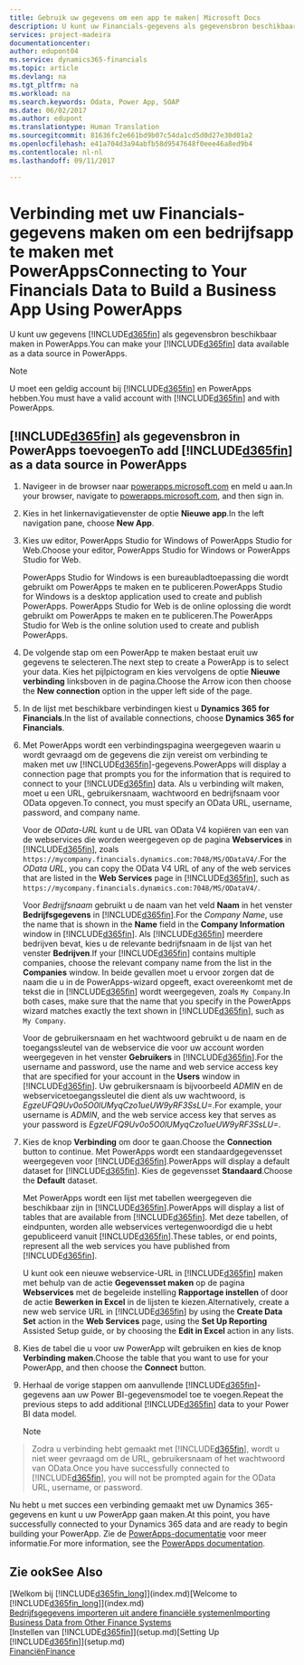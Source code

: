 ```yaml
---
title: Gebruik uw gegevens om een app te maken| Microsoft Docs
description: U kunt uw Financials-gegevens als gegevensbron beschikbaar maken en een OData-URL van uw webservices opgeven om een bedrijfsapp te maken met PowerApps.
services: project-madeira
documentationcenter: 
author: edupont04
ms.service: dynamics365-financials
ms.topic: article
ms.devlang: na
ms.tgt_pltfrm: na
ms.workload: na
ms.search.keywords: Odata, Power App, SOAP
ms.date: 06/02/2017
ms.author: edupont
ms.translationtype: Human Translation
ms.sourcegitcommit: 81636fc2e661bd9b07c54da1cd5d0d27e30d01a2
ms.openlocfilehash: e41a704d3a94abfb58d9547648f0eee46a8ed9b4
ms.contentlocale: nl-nl
ms.lasthandoff: 09/11/2017

---
```

# <a name="connecting-to-your-financials-data-to-build-a-business-app-using-powerapps"></a><span data-ttu-id="94f26-103">Verbinding met uw Financials-gegevens maken om een bedrijfsapp te maken met PowerApps</span><span class="sxs-lookup"><span data-stu-id="94f26-103">Connecting to Your Financials Data to Build a Business App Using PowerApps</span></span>
<span data-ttu-id="94f26-104">U kunt uw gegevens [!INCLUDE[d365fin](includes/d365fin_md.md)] als gegevensbron beschikbaar maken in PowerApps.</span><span class="sxs-lookup"><span data-stu-id="94f26-104">You can make your [!INCLUDE[d365fin](includes/d365fin_md.md)] data available as a data source in PowerApps.</span></span>  

> [!NOTE]  
>   <span data-ttu-id="94f26-105">U moet een geldig account bij [!INCLUDE[d365fin](includes/d365fin_md.md)] en PowerApps hebben.</span><span class="sxs-lookup"><span data-stu-id="94f26-105">You must have a valid account with [!INCLUDE[d365fin](includes/d365fin_md.md)] and with PowerApps.</span></span>  

## <a name="to-add-included365finincludesd365finmdmd-as-a-data-source-in-powerapps"></a><span data-ttu-id="94f26-106">[!INCLUDE[d365fin](includes/d365fin_md.md)] als gegevensbron in PowerApps toevoegen</span><span class="sxs-lookup"><span data-stu-id="94f26-106">To add [!INCLUDE[d365fin](includes/d365fin_md.md)] as a data source in PowerApps</span></span>
1. <span data-ttu-id="94f26-107">Navigeer in de browser naar [powerapps.microsoft.com](https://powerapps.microsoft.com/en-us/) en meld u aan.</span><span class="sxs-lookup"><span data-stu-id="94f26-107">In your browser, navigate to [powerapps.microsoft.com](https://powerapps.microsoft.com/en-us/), and then sign in.</span></span>
2. <span data-ttu-id="94f26-108">Kies in het linkernavigatievenster de optie **Nieuwe app**.</span><span class="sxs-lookup"><span data-stu-id="94f26-108">In the left navigation pane, choose **New App**.</span></span>
3. <span data-ttu-id="94f26-109">Kies uw editor, PowerApps Studio for Windows of PowerApps Studio for Web.</span><span class="sxs-lookup"><span data-stu-id="94f26-109">Choose your editor, PowerApps Studio for Windows or PowerApps Studio for Web.</span></span>

   <span data-ttu-id="94f26-110">PowerApps Studio for Windows is een bureaubladtoepassing die wordt gebruikt om PowerApps te maken en te publiceren.</span><span class="sxs-lookup"><span data-stu-id="94f26-110">PowerApps Studio for Windows is a desktop application used to create and publish PowerApps.</span></span> <span data-ttu-id="94f26-111">PowerApps Studio for Web is de online oplossing die wordt gebruikt om PowerApps te maken en te publiceren.</span><span class="sxs-lookup"><span data-stu-id="94f26-111">The PowerApps Studio for Web is the online solution used to create and publish PowerApps.</span></span>
4. <span data-ttu-id="94f26-112">De volgende stap om een PowerApp te maken bestaat eruit uw gegevens te selecteren.</span><span class="sxs-lookup"><span data-stu-id="94f26-112">The next step to create a PowerApp is to select your data.</span></span> <span data-ttu-id="94f26-113">Kies het pijlpictogram en kies vervolgens de optie **Nieuwe verbinding** linksboven in de pagina.</span><span class="sxs-lookup"><span data-stu-id="94f26-113">Choose the Arrow icon then choose the **New connection** option in the upper left side of the page.</span></span>
5. <span data-ttu-id="94f26-114">In de lijst met beschikbare verbindingen kiest u **Dynamics 365 for Financials**.</span><span class="sxs-lookup"><span data-stu-id="94f26-114">In the list of available connections, choose **Dynamics 365 for Financials**.</span></span>
6. <span data-ttu-id="94f26-115">Met PowerApps wordt een verbindingspagina weergegeven waarin u wordt gevraagd om de gegevens die zijn vereist om verbinding te maken met uw [!INCLUDE[d365fin](includes/d365fin_md.md)]-gegevens.</span><span class="sxs-lookup"><span data-stu-id="94f26-115">PowerApps will display a connection page that prompts you for the information that is required to connect to your [!INCLUDE[d365fin](includes/d365fin_md.md)] data.</span></span> <span data-ttu-id="94f26-116">Als u verbinding wilt maken, moet u een URL, gebruikersnaam, wachtwoord en bedrijfsnaam voor OData opgeven.</span><span class="sxs-lookup"><span data-stu-id="94f26-116">To connect, you must specify an OData URL, username, password, and company name.</span></span>

   <span data-ttu-id="94f26-117">Voor de *OData-URL* kunt u de URL van OData V4 kopiëren van een van de webservices die worden weergegeven op de pagina **Webservices** in [!INCLUDE[d365fin](includes/d365fin_md.md)], zoals `https://mycompany.financials.dynamics.com:7048/MS/ODataV4/`.</span><span class="sxs-lookup"><span data-stu-id="94f26-117">For the *OData URL*, you can copy the OData V4 URL of any of the web services that are listed in the **Web Services** page in [!INCLUDE[d365fin](includes/d365fin_md.md)], such as `https://mycompany.financials.dynamics.com:7048/MS/ODataV4/`.</span></span>  

   <span data-ttu-id="94f26-118">Voor *Bedrijfsnaam* gebruikt u de naam van het veld **Naam** in het venster **Bedrijfsgegevens** in [!INCLUDE[d365fin](includes/d365fin_md.md)].</span><span class="sxs-lookup"><span data-stu-id="94f26-118">For the *Company Name*, use the name that is shown in the **Name** field in the **Company Information** window in [!INCLUDE[d365fin](includes/d365fin_md.md)].</span></span> <span data-ttu-id="94f26-119">Als [!INCLUDE[d365fin](includes/d365fin_md.md)] meerdere bedrijven bevat, kies u de relevante bedrijfsnaam in de lijst van het venster **Bedrijven**.</span><span class="sxs-lookup"><span data-stu-id="94f26-119">If your [!INCLUDE[d365fin](includes/d365fin_md.md)] contains multiple companies, choose the relevant company name from the list in the **Companies** window.</span></span> <span data-ttu-id="94f26-120">In beide gevallen moet u ervoor zorgen dat de naam die u in de PowerApps-wizard opgeeft, exact overeenkomt met de tekst die in [!INCLUDE[d365fin](includes/d365fin_md.md)] wordt weergegeven, zoals `My Company`.</span><span class="sxs-lookup"><span data-stu-id="94f26-120">In both cases, make sure that the name that you specify in the PowerApps wizard matches exactly the text shown in [!INCLUDE[d365fin](includes/d365fin_md.md)], such as `My Company`.</span></span>

   <span data-ttu-id="94f26-121">Voor de gebruikersnaam en het wachtwoord gebruikt u de naam en de toegangssleutel van de webservice die voor uw account worden weergegeven in het venster **Gebruikers** in [!INCLUDE[d365fin](includes/d365fin_md.md)].</span><span class="sxs-lookup"><span data-stu-id="94f26-121">For the username and password, use the name and web service access key that are specified for your account in the **Users** window in [!INCLUDE[d365fin](includes/d365fin_md.md)].</span></span> <span data-ttu-id="94f26-122">Uw gebruikersnaam is bijvoorbeeld *ADMIN* en de webservicetoegangssleutel die dient als uw wachtwoord, is *EgzeUFQ9Uv0o5O0lUMyqCzo1ueUW9yRF3SsLU=*.</span><span class="sxs-lookup"><span data-stu-id="94f26-122">For example, your username is *ADMIN*, and the web service access key that serves as your password is *EgzeUFQ9Uv0o5O0lUMyqCzo1ueUW9yRF3SsLU=*.</span></span>
7. <span data-ttu-id="94f26-123">Kies de knop **Verbinding** om door te gaan.</span><span class="sxs-lookup"><span data-stu-id="94f26-123">Choose the **Connection** button to continue.</span></span> <span data-ttu-id="94f26-124">Met PowerApps wordt een standaardgegevensset weergegeven voor [!INCLUDE[d365fin](includes/d365fin_md.md)].</span><span class="sxs-lookup"><span data-stu-id="94f26-124">PowerApps will display a default dataset for [!INCLUDE[d365fin](includes/d365fin_md.md)].</span></span> <span data-ttu-id="94f26-125">Kies de gegevensset **Standaard**.</span><span class="sxs-lookup"><span data-stu-id="94f26-125">Choose the **Default** dataset.</span></span>

   <span data-ttu-id="94f26-126">Met PowerApps wordt een lijst met tabellen weergegeven die beschikbaar zijn in [!INCLUDE[d365fin](includes/d365fin_md.md)].</span><span class="sxs-lookup"><span data-stu-id="94f26-126">PowerApps will display a list of tables that are available from [!INCLUDE[d365fin](includes/d365fin_md.md)].</span></span> <span data-ttu-id="94f26-127">Met deze tabellen, of eindpunten, worden alle webservices vertegenwoordigd die u hebt gepubliceerd vanuit [!INCLUDE[d365fin](includes/d365fin_md.md)].</span><span class="sxs-lookup"><span data-stu-id="94f26-127">These tables, or end points,  represent all the web services you have published from [!INCLUDE[d365fin](includes/d365fin_md.md)].</span></span>

   <span data-ttu-id="94f26-128">U kunt ook een nieuwe webservice-URL in [!INCLUDE[d365fin](includes/d365fin_md.md)] maken met behulp van de actie **Gegevensset maken** op de pagina **Webservices** met de begeleide instelling **Rapportage instellen** of door de actie **Bewerken in Excel** in de lijsten te kiezen.</span><span class="sxs-lookup"><span data-stu-id="94f26-128">Alternatively, create a new web service URL in [!INCLUDE[d365fin](includes/d365fin_md.md)] by using the **Create Data Set** action in the **Web Services** page, using the **Set Up Reporting** Assisted Setup guide, or by choosing the **Edit in Excel** action in any lists.</span></span>
8. <span data-ttu-id="94f26-129">Kies de tabel die u voor uw PowerApp wilt gebruiken en kies de knop **Verbinding maken**.</span><span class="sxs-lookup"><span data-stu-id="94f26-129">Choose the table that you want to use for your PowerApp, and then choose the **Connect** button.</span></span>
9. <span data-ttu-id="94f26-130">Herhaal de vorige stappen om aanvullende [!INCLUDE[d365fin](includes/d365fin_md.md)]-gegevens aan uw Power BI-gegevensmodel toe te voegen.</span><span class="sxs-lookup"><span data-stu-id="94f26-130">Repeat the previous steps to add additional [!INCLUDE[d365fin](includes/d365fin_md.md)] data to your Power BI data model.</span></span>

   > [!NOTE]  
>    <span data-ttu-id="94f26-131">Zodra u verbinding hebt gemaakt met [!INCLUDE[d365fin](includes/d365fin_md.md)], wordt u niet weer gevraagd om de URL, gebruikersnaam of het wachtwoord van OData.</span><span class="sxs-lookup"><span data-stu-id="94f26-131">Once you have successfully connected to [!INCLUDE[d365fin](includes/d365fin_md.md)], you will not be prompted again for the OData URL, username, or password.</span></span>

<span data-ttu-id="94f26-132">Nu hebt u met succes een verbinding gemaakt met uw Dynamics 365-gegevens en kunt u uw PowerApp gaan maken.</span><span class="sxs-lookup"><span data-stu-id="94f26-132">At this point, you have successfully connected to your Dynamics 365 data and are ready to begin building your PowerApp.</span></span> <span data-ttu-id="94f26-133">Zie de [PowerApps-documentatie](https://powerapps.microsoft.com/tutorials/getting-started/) voor meer informatie.</span><span class="sxs-lookup"><span data-stu-id="94f26-133">For more information, see the [PowerApps documentation](https://powerapps.microsoft.com/tutorials/getting-started/).</span></span>

## <a name="see-also"></a><span data-ttu-id="94f26-134">Zie ook</span><span class="sxs-lookup"><span data-stu-id="94f26-134">See Also</span></span>
<span data-ttu-id="94f26-135">[Welkom bij [!INCLUDE[d365fin_long](includes/d365fin_long_md.md)]](index.md)</span><span class="sxs-lookup"><span data-stu-id="94f26-135">[Welcome to [!INCLUDE[d365fin_long](includes/d365fin_long_md.md)]](index.md)</span></span>  
[<span data-ttu-id="94f26-136">Bedrijfsgegevens importeren uit andere financiële systemen</span><span class="sxs-lookup"><span data-stu-id="94f26-136">Importing Business Data from Other Finance Systems</span></span>](upload-data.md)  
<span data-ttu-id="94f26-137">[Instellen van [!INCLUDE[d365fin](includes/d365fin_md.md)]](setup.md)</span><span class="sxs-lookup"><span data-stu-id="94f26-137">[Setting Up [!INCLUDE[d365fin](includes/d365fin_md.md)]](setup.md)</span></span>  
[<span data-ttu-id="94f26-138">Financiën</span><span class="sxs-lookup"><span data-stu-id="94f26-138">Finance</span></span>](finance.md)  

